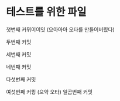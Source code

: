 테스트를 위한 파일
===

첫번째 커뮈이이잇 (으아아아 오타를 만들어버렸다)

두번째 커밋

세번째 커밋

네번째 커밋

다섯번째 커밋

여섯번째 커뮝 (으악 오타) 일곱번째 커밋










